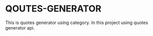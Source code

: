 # QOUTES-GENERATOR
This is quotes generator using category. In this project using quotes generator api. 
